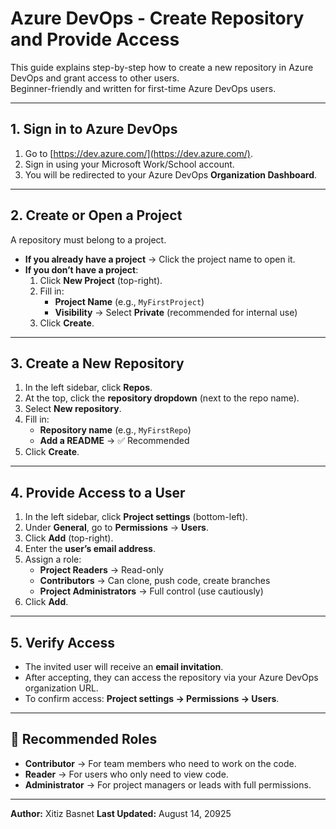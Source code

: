 # Azure DevOps - Create Repository and Provide Access

This guide explains step-by-step how to create a new repository in Azure DevOps and grant access to other users.  
Beginner-friendly and written for first-time Azure DevOps users.

---

## 1. Sign in to Azure DevOps
1. Go to [https://dev.azure.com/](https://dev.azure.com/).
2. Sign in using your Microsoft Work/School account.
3. You will be redirected to your Azure DevOps **Organization Dashboard**.

---

## 2. Create or Open a Project
A repository must belong to a project.

- **If you already have a project** → Click the project name to open it.
- **If you don’t have a project**:
  1. Click **New Project** (top-right).
  2. Fill in:
     - **Project Name** (e.g., `MyFirstProject`)
     - **Visibility** → Select **Private** (recommended for internal use)
  3. Click **Create**.

---

## 3. Create a New Repository
1. In the left sidebar, click **Repos**.
2. At the top, click the **repository dropdown** (next to the repo name).
3. Select **New repository**.
4. Fill in:
   - **Repository name** (e.g., `MyFirstRepo`)
   - **Add a README** → ✅ Recommended
5. Click **Create**.

---

## 4. Provide Access to a User
1. In the left sidebar, click **Project settings** (bottom-left).
2. Under **General**, go to **Permissions** → **Users**.
3. Click **Add** (top-right).
4. Enter the **user’s email address**.
5. Assign a role:
   - **Project Readers** → Read-only
   - **Contributors** → Can clone, push code, create branches
   - **Project Administrators** → Full control (use cautiously)
6. Click **Add**.

---

## 5. Verify Access
- The invited user will receive an **email invitation**.
- After accepting, they can access the repository via your Azure DevOps organization URL.
- To confirm access: **Project settings → Permissions → Users**.

---

## 📌 Recommended Roles
- **Contributor** → For team members who need to work on the code.
- **Reader** → For users who only need to view code.
- **Administrator** → For project managers or leads with full permissions.

---

**Author:** Xitiz Basnet 
**Last Updated:** August 14, 20925  
